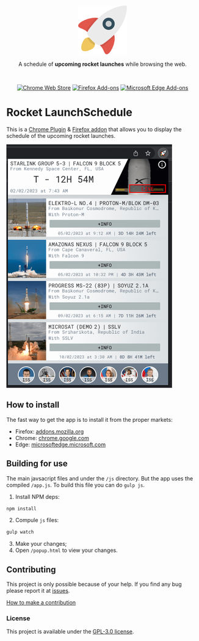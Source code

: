 <p align="center"><a href="https://github.com/mariogarridopt/Rocket-Launch-Schedule/"><img alt="ROCKET LAUNCH SCHEDULE" src="https://github.com/mariogarridopt/Rocket-Launch-Schedule/blob/master/img/icon_128.png?raw=true"></a></p>
<p align="center">A schedule of <strong>upcoming rocket launches</strong>  while browsing the web.</p>
<br/>
<p align="center"><a rel="noreferrer noopener" href="https://chrome.google.com/webstore/detail/ijabdkefnohiaibcmbfihcjkjamffoph/"><img alt="Chrome Web Store" src="https://img.shields.io/badge/Chrome-141e24.svg?&style=for-the-badge&logo=google-chrome&logoColor=white"></a>  <a rel="noreferrer noopener" href="https://addons.mozilla.org/en-US/firefox/addon/rocket-launch-schedule/"><img alt="Firefox Add-ons" src="https://img.shields.io/badge/Firefox-141e24.svg?&style=for-the-badge&logo=firefox-browser&logoColor=white"></a>  <a rel="noreferrer noopener" href="https://microsoftedge.microsoft.com/addons/detail/rocket-launch-schedule/pnlghondemkkdlpkepabhjkkfmkjhgli"><img alt="Microsoft Edge Add-ons" src="https://img.shields.io/badge/MS Edge-141e24.svg?&style=for-the-badge&logo=Microsoft+Edge&logoColor=white"></a></p>

# Rocket LaunchSchedule

This is a [Chrome Plugin](https://chrome.google.com/webstore/detail/ijabdkefnohiaibcmbfihcjkjamffoph/) & [Firefox addon](https://addons.mozilla.org/en-US/firefox/addon/rocket-launch-schedule/) that allows you to display the schedule of the upcoming rocket launches.

![screenshot](img/screenshot.png)

## How to install

The fast way to get the app is to install it from the proper markets:

+ Firefox: [addons.mozilla.org](https://addons.mozilla.org/en-US/firefox/addon/rocket-launch-schedule/)
+ Chrome: [chrome.google.com](https://chrome.google.com/webstore/detail/ijabdkefnohiaibcmbfihcjkjamffoph/)
+ Edge: [microsoftedge.microsoft.com](https://microsoftedge.microsoft.com/addons/detail/rocket-launch-schedule/pnlghondemkkdlpkepabhjkkfmkjhgli)

## Building for use

The main javsacript files and under the `/js` directory. But the app uses the compiled `/app.js`. To build this file you can do `gulp js`.

1. Install NPM deps:
```bash
npm install
```
2. Compule `js` files:
```bash
gulp watch
```
3. Make your changes;
4. Open `/popup.html` to view your changes.

## Contributing

This project is only possible because of your help.
If you find any bug please report it at [issues](https://github.com/mariogarridopt/Rocket-Launch-Schedule/issues).

[How to make a contribution](CONTRIBUTING.md)

### License

This project is available under the [GPL-3.0 license](LICENSE).
